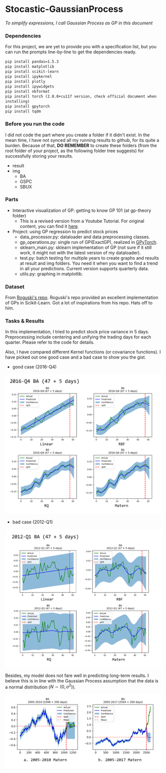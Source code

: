 # Stocastic-GaussianProcess

*To simplify expressions, I call Gaussian Process as GP in this document*

### Dependencies

For this project, we are yet to provide you with a specification list, but you can run the prompts line-by-line to get the dependencies ready.

```shell
pip install pandas=1.5.3
pip install matplotlib
pip install scikit-learn
pip install ipykernel
pip install plotly
pip install ipywidgets
pip install nbformat
pip install torch (2.0.0+cu117 version, check official document when installing)
pip install gpytorch
pip install tqdm
```

### Before you run the code

I did not code the part where you create a folder if it didn't exist. In the mean time, I have not synced all my running results to github, for its quite a burden. Because of that, **DO REMEMBER** to create these folders (from the root folder of your project, as the following folder tree suggests) for successfully storing your results.

- result
- img
  - BA
  - GSPC
  - SBUX

### Parts

- Interactive visualization of GP: getting to know GP 101 (at gp-theory folder)
  - This is a revised version from a Youtube Tutorial. For original content, you can find it [here](https://gitlab.com/youtube-optimization-geeks/uncertainty-quantification).
- Project: using GP regression to predict stock prices
  - data_processor.py: dataloader and data preprocessing classes.
  - gp_operations.py: single run of GP(ExactGP), realized in [GPyTorch](https://gpytorch.readthedocs.io/).
  - sklearn_main.py: sklearn implementation of GP (not sure if it still work, it might not with the latest version of my dataloader).
  - test.py: batch testing for multiple years to create graphs and results at result and img folders. You need it when you want to find a trend in all your predictions. Current version supports quarterly data.
  - utils.py: graphing in matplotlib.

### Dataset

From [Roguski's repo](https://github.com/gdroguski/GaussianProcesses). Roguski's repo provided an excellent implementation of GPs in Scikit-Learn. Got a lot of inspirations from his repo. Hats off to him.

### Tasks & Results

In this implementation, I tried to predict stock price variance in 5 days. Preprocessing include centering and unifying the trading days for each quarter. Please refer to the code for details.

Also, I have compared different Kernel functions (or covariance functions). I have picked out one good case and a bad case to show you the gist.

- good case (2016-Q4)

![](./result-presentation/good_case.png)



- bad case (2012-Q1)

![](./result-presentation/bad_case.png)

Besides, my model does not fare well in predicting long-term results. I believe this is in line with the Gaussian Process assumption that the data is a normal distribution ($N \sim (0, \sigma^2)$).

![](./result-presentation/long_term.png)